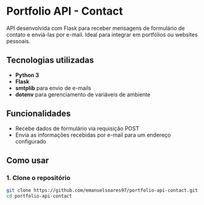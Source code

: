 # Portfolio API - Contact

API desenvolvida com Flask para receber mensagens de formulário de contato e enviá-las por e-mail. Ideal para integrar em portfólios ou websites pessoais.

## Tecnologias utilizadas

- **Python 3**
- **Flask**
- **smtplib** para envio de e-mails
- **dotenv** para gerenciamento de variáveis de ambiente

## Funcionalidades

- Recebe dados de formulário via requisição POST
- Envia as informações recebidas por e-mail para um endereço configurado

##  Como usar

### 1. Clone o repositório

```bash
git clone https://github.com/emanuelsoares97/portfolio-api-contact.git
cd portfolio-api-contact
